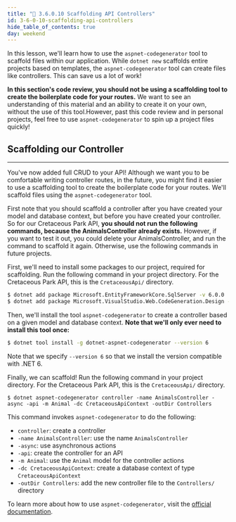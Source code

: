```yaml
---
title: "📓 3.6.0.10 Scaffolding API Controllers"
id: 3-6-0-10-scaffolding-api-controllers
hide_table_of_contents: true
day: weekend
---
```


In this lesson, we'll learn how to use the `aspnet-codegenerator` tool to scaffold files within our application. While `dotnet new` scaffolds entire projects based on templates, the `aspnet-codegenerator` tool can create files like controllers. This can save us a lot of work!

**In this section's code review, you should not be using a scaffolding tool to create the boilerplate code for your routes.** We want to see an understanding of this material and an ability to create it on your own, without the use of this tool.However, past this code review and in personal projects, feel free to use `aspnet-codegenerator` to spin up a project files quickly!

## Scaffolding our Controller
---

You've now added full CRUD to your API! Although we want you to be comfortable writing controller routes, in the future, you might find it easier to use a scaffolding tool to create the boilerplate code for your routes. We'll scaffold files using the `aspnet-codegenerator` tool. 

First note that you should scaffold a controller after you have created your model and database context, but before you have created your controller. So for our Cretaceous Park API, **you should not run the following commands, because the AnimalsController already exists.** However, if you want to test it out, you could delete your AnimalsController, and run the command to scaffold it again. Otherwise, use the following commands in future projects.

First, we'll need to install some packages to our project, required for scaffolding. Run the following command in your project directory. For the Cretaceous Park API, this is the `CretaceousApi/` directory.

```bash
$ dotnet add package Microsoft.EntityFrameworkCore.SqlServer -v 6.0.0
$ dotnet add package Microsoft.VisualStudio.Web.CodeGeneration.Design -v 6.0.0
```

Then, we'll install the tool `aspnet-codegenerator` to create a controller based on a given model and database context. **Note that we'll only ever need to install this tool once:**

```bash
$ dotnet tool install -g dotnet-aspnet-codegenerator --version 6
``` 

Note that we specify `--version 6` so that we install the version compatible with .NET 6.

Finally, we can scaffold! Run the following command in your project directory. For the Cretaceous Park API, this is the `CretaceousApi/` directory.

```
$ dotnet aspnet-codegenerator controller -name AnimalsController -async -api -m Animal -dc CretaceousApiContext -outDir Controllers
```

This command invokes `aspnet-codegenerator` to do the following:

* `controller`: create a controller
* `-name AnimalsController`: use the name `AnimalsController`
* `-async`: use asynchronous actions
* `-api`: create the controller for an API
* `-m Animal`: use the `Animal` model for the controller actions
* `-dc CretaceousApiContext`: create a database context of type `CretaceousApiContext`
* `-outDir Controllers`: add the new controller file to the `Controllers/` directory

To learn more about how to use `aspnet-codegenerator`, visit the [official documentation](https://learn.microsoft.com/en-us/aspnet/core/fundamentals/tools/dotnet-aspnet-codegenerator?view=aspnetcore-6.0).
